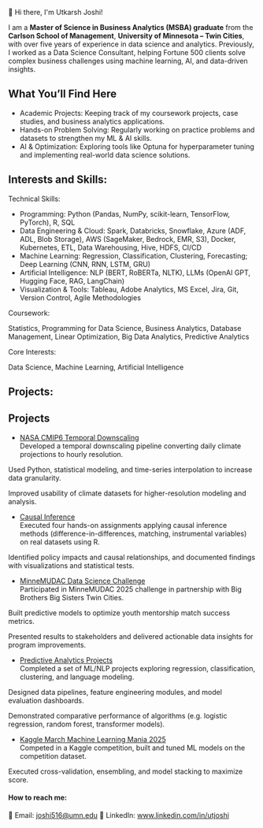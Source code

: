 👋 Hi there, I'm Utkarsh Joshi!

I am a **Master of Science in Business Analytics (MSBA) graduate** from the **Carlson School of Management**, **University of Minnesota – Twin Cities**, with over five years of experience in data science and analytics. Previously, I worked as a Data Science Consultant, helping Fortune 500 clients solve complex business challenges using machine learning, AI, and data-driven insights.

## What You’ll Find Here

- Academic Projects: Keeping track of my coursework projects, case studies, and business analytics applications.
- Hands-on Problem Solving: Regularly working on practice problems and datasets to strengthen my ML & AI skills.
- AI & Optimization: Exploring tools like Optuna for hyperparameter tuning and implementing real-world data science solutions.

## Interests and Skills:

Technical Skills: 
- Programming: Python (Pandas, NumPy, scikit-learn, TensorFlow, PyTorch), R, SQL
- Data Engineering & Cloud: Spark, Databricks, Snowflake, Azure (ADF, ADL, Blob Storage), AWS (SageMaker, Bedrock, EMR, S3), Docker, Kubernetes, ETL, Data Warehousing, Hive, HDFS, CI/CD
- Machine Learning: Regression, Classification, Clustering, Forecasting; Deep Learning (CNN, RNN, LSTM, GRU)
- Artificial Intelligence: NLP (BERT, RoBERTa, NLTK), LLMs (OpenAI GPT, Hugging Face, RAG, LangChain)
- Visualization & Tools: Tableau, Adobe Analytics, MS Excel, Jira, Git, Version Control, Agile Methodologies


Coursework: 

Statistics, Programming for Data Science, Business Analytics, Database Management, Linear Optimization, Big Data Analytics, Predictive Analytics 

Core Interests: 

Data Science, Machine Learning, Artificial Intelligence


## Projects: 

## Projects

- [NASA CMIP6 Temporal Downscaling](https://github.com/UtkarshJoshi97/nasa-cmip6-temporal-downscaling-daily2hourly)  
Developed a temporal downscaling pipeline converting daily climate projections to hourly resolution.

Used Python, statistical modeling, and time-series interpolation to increase data granularity.

Improved usability of climate datasets for higher-resolution modeling and analysis.

- [Causal Inference](https://github.com/UtkarshJoshi97/Causal-Inference)  
Executed four hands-on assignments applying causal inference methods (difference-in-differences, matching, instrumental variables) on real datasets using R.

Identified policy impacts and causal relationships, and documented findings with visualizations and statistical tests.

- [MinneMUDAC Data Science Challenge](https://github.com/UtkarshJoshi97/MinneMuDAC_DataScience_Challenge)  
Participated in MinneMUDAC 2025 challenge in partnership with Big Brothers Big Sisters Twin Cities.

Built predictive models to optimize youth mentorship match success metrics.

Presented results to stakeholders and delivered actionable data insights for program improvements.

- [Predictive Analytics Projects](https://github.com/UtkarshJoshi97/PredictiveAnalytics-Workbooks_and_Project)  
Completed a set of ML/NLP projects exploring regression, classification, clustering, and language modeling.

Designed data pipelines, feature engineering modules, and model evaluation dashboards.

Demonstrated comparative performance of algorithms (e.g. logistic regression, random forest, transformer models).

- [Kaggle March Machine Learning Mania 2025](https://github.com/UtkarshJoshi97/Kaggle-Competition-March-Machine-Learning-Mania-2025)  
Competed in a Kaggle competition, built and tuned ML models on the competition dataset.

Executed cross-validation, ensembling, and model stacking to maximize score.


#### How to reach me:

📧 Email: joshi516@umn.edu
🤝 LinkedIn: www.linkedin.com/in/utjoshi

<!---
UtkarshJoshi97/UtkarshJoshi97 is a ✨ special ✨ repository because its `README.md` (this file) appears on your GitHub profile.
You can click the Preview link to take a look at your changes.
--->
